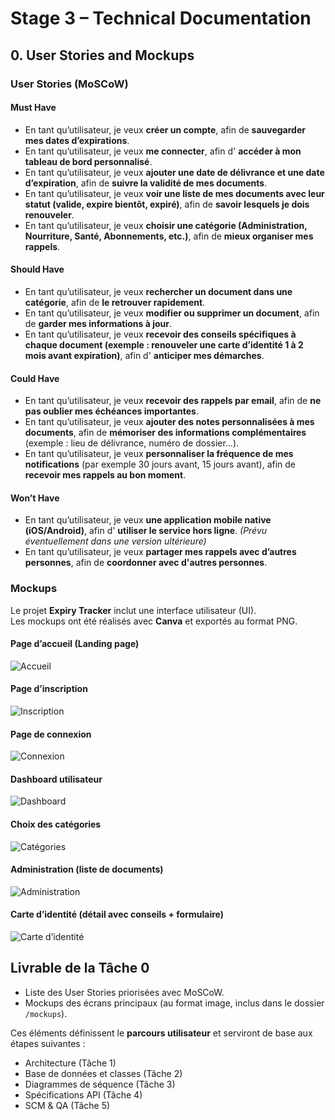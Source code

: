 # Stage 3 – Technical Documentation

## 0. User Stories and Mockups

### User Stories (MoSCoW)

#### Must Have
- En tant qu’utilisateur, je veux **créer un compte**, afin de **sauvegarder mes dates d’expirations**.  
- En tant qu’utilisateur, je veux **me connecter**, afin d' **accéder à mon tableau de bord personnalisé**.  
- En tant qu’utilisateur, je veux **ajouter une date de délivrance et une date d’expiration**, afin de **suivre la validité de mes documents**.  
- En tant qu’utilisateur, je veux **voir une liste de mes documents avec leur statut (valide, expire bientôt, expiré)**, afin de **savoir lesquels je dois renouveler**.  
- En tant qu’utilisateur, je veux **choisir une catégorie (Administration, Nourriture, Santé, Abonnements, etc.)**, afin de **mieux organiser mes rappels**.  

#### Should Have
- En tant qu’utilisateur, je veux **rechercher un document dans une catégorie**, afin de **le retrouver rapidement**.  
- En tant qu’utilisateur, je veux **modifier ou supprimer un document**, afin de **garder mes informations à jour**.  
- En tant qu’utilisateur, je veux **recevoir des conseils spécifiques à chaque document (exemple : renouveler une carte d’identité 1 à 2 mois avant expiration)**, afin d' **anticiper mes démarches**.  

#### Could Have
- En tant qu’utilisateur, je veux **recevoir des rappels par email**, afin de **ne pas oublier mes échéances importantes**.  
- En tant qu’utilisateur, je veux **ajouter des notes personnalisées à mes documents**, afin de **mémoriser des informations complémentaires** (exemple : lieu de délivrance, numéro de dossier…).  
- En tant qu’utilisateur, je veux **personnaliser la fréquence de mes notifications** (par exemple 30 jours avant, 15 jours avant), afin de **recevoir mes rappels au bon moment**.  

#### Won’t Have
- En tant qu’utilisateur, je veux **une application mobile native (iOS/Android)**, afin d' **utiliser le service hors ligne**. *(Prévu éventuellement dans une version ultérieure)*  
- En tant qu’utilisateur, je veux **partager mes rappels avec d’autres personnes**, afin de **coordonner avec d'autres personnes**.  




###  Mockups

Le projet **Expiry Tracker** inclut une interface utilisateur (UI).  
Les mockups ont été réalisés avec **Canva** et exportés au format PNG.  

#### Page d’accueil (Landing page)
![Accueil](mockups/1[1].png)

#### Page d’inscription
![Inscription](mockups/2[1].png)

#### Page de connexion
![Connexion](mockups/3[1].png)

#### Dashboard utilisateur
![Dashboard](mockups/4[1].png)

#### Choix des catégories
![Catégories](mockups/5[1].png)

#### Administration (liste de documents)
![Administration](mockups/6[1].png)

#### Carte d’identité (détail avec conseils + formulaire)
![Carte d’identité](mockups/7[1].png)




## Livrable de la Tâche 0
- Liste des User Stories priorisées avec MoSCoW.  
- Mockups des écrans principaux (au format image, inclus dans le dossier `/mockups`).  

Ces éléments définissent le **parcours utilisateur** et serviront de base aux étapes suivantes :  
- Architecture (Tâche 1)  
- Base de données et classes (Tâche 2)  
- Diagrammes de séquence (Tâche 3)  
- Spécifications API (Tâche 4)  
- SCM & QA (Tâche 5)  
